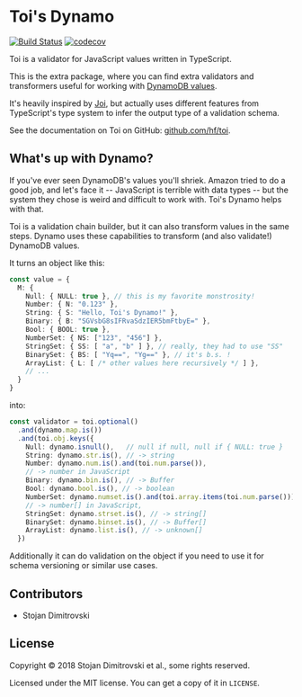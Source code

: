 # Toi's Dynamo

[![Build Status](https://travis-ci.org/hf/toi.svg?branch=master)](https://travis-ci.org/hf/toi) [![codecov](https://codecov.io/gh/hf/toi/branch/master/graph/badge.svg)](https://codecov.io/gh/hf/toi)

Toi is a validator for JavaScript values written in TypeScript.

This is the extra package, where you can find extra validators and transformers
useful for working with [DynamoDB
values](https://docs.aws.amazon.com/amazondynamodb/latest/APIReference/API_AttributeValue.html).

It's heavily inspired by [Joi](https://github.com/hapijs/joi), but actually
uses different features from TypeScript's type system to infer the output type
of a validation schema.

See the documentation on Toi on GitHub: [github.com/hf/toi](https://github.com/hf/toi).

## What's up with Dynamo?

If you've ever seen DynamoDB's values you'll shriek. Amazon tried to do a good
job, and let's face it -- JavaScript is terrible with data types -- but the
system they chose is weird and difficult to work with. Toi's Dynamo helps with
that.

Toi is a validation chain builder, but it can also transform values in the same
steps. Dynamo uses these capabilities to transform (and also validate!)
DynamoDB values.

It turns an object like this:

```typescript
const value = {
  M: {
    Null: { NULL: true }, // this is my favorite monstrosity!
    Number: { N: "0.123" },
    String: { S: "Hello, Toi's Dynamo!" },
    Binary: { B: "SGVsbG8sIFRvaSdzIER5bmFtbyE=" },
    Bool: { BOOL: true },
    NumberSet: { NS: ["123", "456"] },
    StringSet: { SS: [ "a", "b" ] }, // really, they had to use "SS"
    BinarySet: { BS: [ "Yq==", "Yg==" }, // it's b.s. !
    ArrayList: { L: [ /* other values here recursively */ ] },
    // ...
  }
}
```

into:

```typescript
const validator = toi.optional()
  .and(dynamo.map.is())
  .and(toi.obj.keys({
    Null: dynamo.isnull(),   // null if null, null if { NULL: true }
    String: dynamo.str.is(), // -> string
    Number: dynamo.num.is().and(toi.num.parse()),
    // -> number in JavaScript
    Binary: dynamo.bin.is(), // -> Buffer
    Bool: dynamo.bool.is(), // -> boolean
    NumberSet: dynamo.numset.is().and(toi.array.items(toi.num.parse())),
    // -> number[] in JavaScript,
    StringSet: dynamo.strset.is(), // -> string[]
    BinarySet: dynamo.binset.is(), // -> Buffer[]
    ArrayList: dynamo.list.is(), // -> unknown[]
  })
```

Additionally it can do validation on the object if you need to use it for
schema versioning or similar use cases.

## Contributors

- Stojan Dimitrovski

## License

Copyright &copy; 2018 Stojan Dimitrovski et al., some rights reserved.

Licensed under the MIT license. You can get a copy of it in `LICENSE`.
